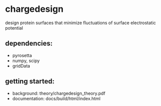 # chargedesign
design protein surfaces that minimize fluctuations of surface electrostatic potential

## dependencies:

* pyrosetta
* numpy, scipy
* gridData

## getting started:
 
* background: theory/chargedesign_theory.pdf
* documentation: docs/build/html/index.html
